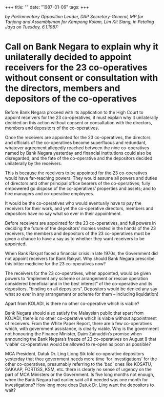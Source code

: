 +++ 
title: ""
date: "1987-01-06"
tags:
+++

_by Parliamentary Opposition Leader, DAP Secretary-General, MP for Tanjong and Assemblyman for Kampong Kolam, Lim Kit Siang, in Petaling Jaya on Tuesday, 6.1.1987:_

# Call on Bank Negara to explain why it unilaterally decided to appoint receivers for the 23 co-operatives without consent or consultation with the directors, members and depositors of the co-operatives

Before Bank Negara proceed with its application to the High Court to appoint receivers for the 23 co-operatives, it must explain why it unilaterally decided on this action without consent or consultation with the directors, members and depositors of the co-operatives.</u>

Once the receivers are appointed for the 23 co-operatives, the directors and officials of the co-operatives become superfluous and redundant, whatever agreement allegedly reached between the nine co-operatives named by Bank Negara yesterday and financial institutions could also be disregarded, and the fate of the co-operative and the depositors decided unilaterally by the receivers.

This is because the receivers to be appointed for the 23 co-operatives would have far-reaching powers. They would assume all powers and duties of directors and other principal office bearers of the co-operatives; fully empowered go dispose of the co-operatives’ properties and assets; and to hire managers and co-operative employees.

It would be the co-operatives who would eventually have to pay the receivers for their work, and yet the co-operative directors, members and depositors have no say what so ever in their appointment.

Before receivers are appointed for the 23 co-operatives, and full powers in deciding the future of the depositors’ monies vested in the hands of the 23 receivers, the members and depositors of the 23 co-operatives must be given a chance to have a say as to whether they want receivers to be appointed.

When Bank Rakyat faced a financial crisis in late 1970s, the Government did not appoint receivers for Bank Rakyat. Why should Bank Negara prescribe this bitter medicine for the 23 co-operatives now?

The receivers for the 23 co-operatives, when appointed, would be given powers to “implement any scheme or arrangement or rescue operation considered beneficial and in the best interest” of the co-operative and its depositors, “binding on all depositors”. Depositors would be denied any say what so ever in any arrangement or scheme for them – including liquidation!

Apart from KOLADI, is there no other co-operative which is viable?

Bank Negara should also satisfy the Malaysian public that apart from KOJADI, there is no other co-operative which is viable without appointment of receivers. From the White Paper Report, there are a few co-operatives which, with government assistance, is clearly viable. Why is the government not honouring the Finance Minister, Daim Zainuddin’s promise when announcing the Bank Negara’s freeze of 23 co-operatives on August 8 that ‘viable’ co-operatives would be allowed to re-open as poon as possible?

MCA President, Datuk Dr. Ling Liong Sik told co-operative depositors yesterday that thee government needs more time ‘for investigations’ for the other co-operatives, presumably referring to the ‘bad’ ones like KOSATU, SAKAAP, FORTISS, KSM, etc. there is clearly no sense of urgency on the part of MCA Ministers or the Government. Is five long months not enough, when the Bank Negara had earlier said all it needed was one month for investigations? How long more does Datuk Dr. Ling want the depositors to wait?
 
